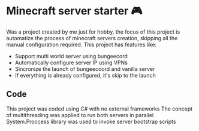 # Minecraft server starter 🎮
Was a project created by me just for hobby, the focus of this project is automatize the process of minecraft servers creation, skipping all the manual configuration required.
This project has features like:
- Support multi world server using bungeecord
- Automatically configure server IP using VPNs
- Sincronize the launch of bungeecoord and vanilla server
- If everything is already configured, it's skip to the launch

## Code
This project was coded using C# with no external frameworks
The concept of multithreading was applied to run both servers in parallel
System.Proccess library was used to invoke server bootstrap scripts
